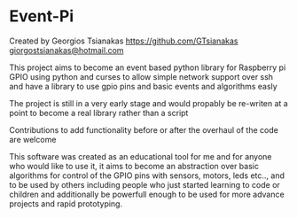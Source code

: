 # Event-Pi
Created by Georgios Tsianakas https://github.com/GTsianakas giorgostsianakas@hotmail.com

This project aims to become an event based python library for Raspberry pi GPIO using python and curses to allow simple network support over ssh and have a library to use gpio pins and basic events and algorithms easly 

The project is still in a very early stage and would propably be re-writen at a point to become a real library rather than a script

Contributions to add functionality before or after the overhaul of the code are welcome

This software was created as an educational tool for me and for anyone who would like to use it, it aims to become an abstraction over basic algorithms for control of the GPIO pins with sensors, motors, leds etc.., and to be used by others including people who just started learning to code or children and additionally be powerfull enough to be used for more advance projects and rapid prototyping.

